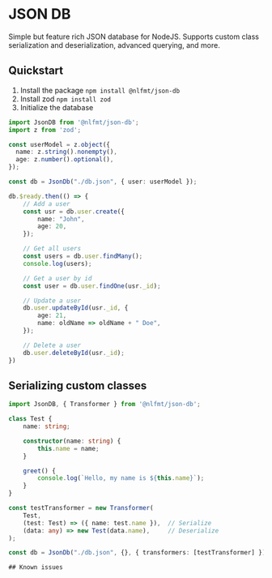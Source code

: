 # JSON DB
Simple but feature rich JSON database for NodeJS. Supports custom class serialization and deserialization, advanced querying, and more.


## Quickstart
1. Install the package `npm install @nlfmt/json-db`
2. Install zod `npm install zod`
3. Initialize the database
```ts
import JsonDB from '@nlfmt/json-db';
import z from 'zod';

const userModel = z.object({
  name: z.string().nonempty(),
  age: z.number().optional(),
});

const db = JsonDb("./db.json", { user: userModel });

db.$ready.then(() => {
    // Add a user
    const usr = db.user.create({
        name: "John",
        age: 20,
    });

    // Get all users
    const users = db.user.findMany();
    console.log(users);

    // Get a user by id
    const user = db.user.findOne(usr._id);

    // Update a user
    db.user.updateById(usr._id, {
        age: 21,
        name: oldName => oldName + " Doe",
    });

    // Delete a user
    db.user.deleteById(usr._id);
})
```

## Serializing custom classes
```ts
import JsonDB, { Transformer } from '@nlfmt/json-db';

class Test {
    name: string;

    constructor(name: string) {
        this.name = name;
    }

    greet() {
        console.log(`Hello, my name is ${this.name}`);
    }
}

const testTransformer = new Transformer(
    Test,
    (test: Test) => ({ name: test.name }),  // Serialize
    (data: any) => new Test(data.name),     // Deserialize
);

const db = JsonDb("./db.json", {}, { transformers: [testTransformer] });

## Known issues
